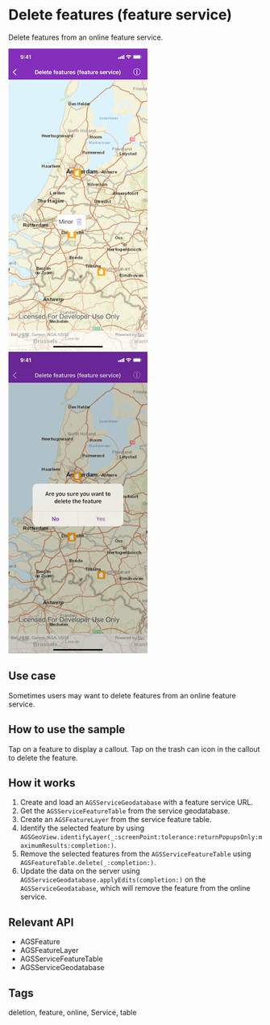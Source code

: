 # Delete features (feature service)

Delete features from an online feature service.

![Choose a feature to delete](delete-features-1.png)
![Confirm deletion](delete-features-2.png)

## Use case

Sometimes users may want to delete features from an online feature service.

## How to use the sample

Tap on a feature to display a callout. Tap on the trash can icon in the callout to delete the feature.

## How it works

1. Create and load an `AGSServiceGeodatabase` with a feature service URL.
2. Get the `AGSServiceFeatureTable` from the service geodatabase.
3. Create an `AGSFeatureLayer` from the service feature table.
4. Identify the selected feature by using  `AGSGeoView.identifyLayer(_:screenPoint:tolerance:returnPopupsOnly:maximumResults:completion:)`.
5. Remove the selected features from the `AGSServiceFeatureTable` using `AGSFeatureTable.delete(_:completion:)`.
6. Update the data on the server using `AGSServiceGeodatabase.applyEdits(completion:)` on the `AGSServiceGeodatabase`, which will remove the feature from the online service.

## Relevant API

* AGSFeature
* AGSFeatureLayer
* AGSServiceFeatureTable
* AGSServiceGeodatabase

## Tags

deletion, feature, online, Service, table
